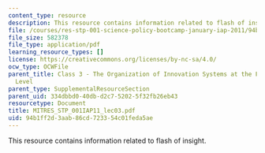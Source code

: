 ```yaml
---
content_type: resource
description: This resource contains information related to flash of insight.
file: /courses/res-stp-001-science-policy-bootcamp-january-iap-2011/94b1ff2d3aab86cd723354c01feda5ae_MITRES_STP_001IAP11_lec03.pdf
file_size: 582378
file_type: application/pdf
learning_resource_types: []
license: https://creativecommons.org/licenses/by-nc-sa/4.0/
ocw_type: OCWFile
parent_title: Class 3 - The Organization of Innovation Systems at the Face-to-Face
  Level
parent_type: SupplementalResourceSection
parent_uid: 334dbbd0-40db-d2c7-5202-5f32fb26eb43
resourcetype: Document
title: MITRES_STP_001IAP11_lec03.pdf
uid: 94b1ff2d-3aab-86cd-7233-54c01feda5ae
---
```

This resource contains information related to flash of insight.